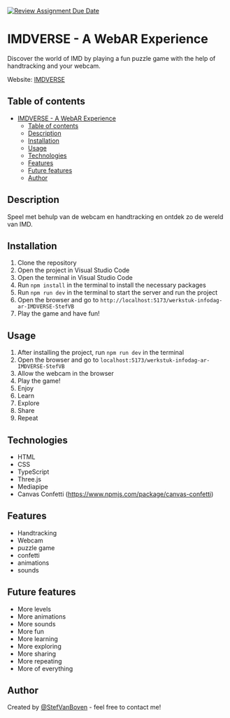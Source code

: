 [![Review Assignment Due Date](https://classroom.github.com/assets/deadline-readme-button-22041afd0340ce965d47ae6ef1cefeee28c7c493a6346c4f15d667ab976d596c.svg)](https://classroom.github.com/a/qFKYDm8_)


# IMDVERSE - A WebAR Experience

Discover the world of IMD by playing a fun puzzle game with the help of handtracking and your webcam.

Website: [IMDVERSE](https://digitalproductstudio.github.io/werkstuk-infodag-ar-IMDVERSE-StefVB/)

## Table of contents
- [IMDVERSE - A WebAR Experience](#imdverse---a-webar-experience)
  - [Table of contents](#table-of-contents)
  - [Description](#description)
  - [Installation](#installation)
  - [Usage](#usage)
  - [Technologies](#technologies)
  - [Features](#features)
  - [Future features](#future-features)
  - [Author](#author)

## Description
Speel met behulp van de webcam en handtracking en ontdek zo de wereld van IMD.

## Installation
1. Clone the repository
2. Open the project in Visual Studio Code
3. Open the terminal in Visual Studio Code
4. Run `npm install` in the terminal to install the necessary packages
5. Run `npm run dev` in the terminal to start the server and run the project
6. Open the browser and go to `http://localhost:5173/werkstuk-infodag-ar-IMDVERSE-StefVB`
7. Play the game and have fun!

## Usage
1. After installing the project, run `npm run dev` in the terminal
2. Open the browser and go to `localhost:5173/werkstuk-infodag-ar-IMDVERSE-StefVB`
3. Allow the webcam in the browser
4. Play the game!
5. Enjoy
6. Learn
7. Explore
8.  Share
9.  Repeat

## Technologies
- HTML
- CSS
- TypeScript
- Three.js
- Mediapipe
- Canvas Confetti (https://www.npmjs.com/package/canvas-confetti)

## Features
- Handtracking
- Webcam
- puzzle game
- confetti
- animations
- sounds

## Future features
- More levels
- More animations
- More sounds
- More fun
- More learning
- More exploring
- More sharing
- More repeating
- More of everything

## Author
Created by [@StefVanBoven](https://www.linkedin.com/in/stef-van-boven/) - feel free to contact me!